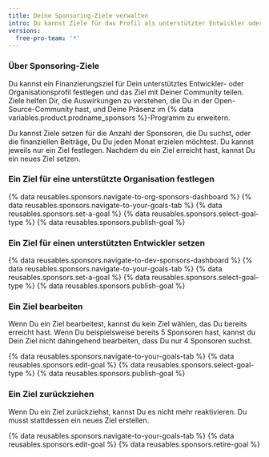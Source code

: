 ```yaml
---
title: Deine Sponsoring-Ziele verwalten
intro: Du kannst Ziele für das Profil als unterstützter Entwickler oder als unterstützte Organisationen setzen, um der Community zu helfen, die Auswirkungen zu verstehen, die das Sponsorings auf Dich hat.
versions:
  free-pro-team: '*'
---
```


### Über Sponsoring-Ziele

Du kannst ein Finanzierungsziel für Dein unterstütztes Entwickler- oder Organisationsprofil festlegen und das Ziel mit Deiner Community teilen. Ziele helfen Dir, die Auswirkungen zu verstehen, die Du in der Open-Source-Community hast, und Deine Präsenz im {% data variables.product.prodname_sponsors %}-Programm zu erweitern.

Du kannst Ziele setzen für die Anzahl der Sponsoren, die Du suchst, oder die finanziellen Beiträge, Du Du jeden Monat erzielen möchtest. Du kannst jeweils nur ein Ziel festlegen. Nachdem du ein Ziel erreicht hast, kannst Du ein neues Ziel setzen.

### Ein Ziel für eine unterstützte Organisation festlegen

{% data reusables.sponsors.navigate-to-org-sponsors-dashboard %}
{% data reusables.sponsors.navigate-to-your-goals-tab %}
{% data reusables.sponsors.set-a-goal %}
{% data reusables.sponsors.select-goal-type %}
{% data reusables.sponsors.publish-goal %}

### Ein Ziel für einen unterstützten Entwickler setzen

{% data reusables.sponsors.navigate-to-dev-sponsors-dashboard %}
{% data reusables.sponsors.navigate-to-your-goals-tab %}
{% data reusables.sponsors.set-a-goal %}
{% data reusables.sponsors.select-goal-type %}
{% data reusables.sponsors.publish-goal %}

### Ein Ziel bearbeiten

Wenn Du ein Ziel bearbeitest, kannst du kein Ziel wählen, das Du bereits erreicht hast. Wenn Du beispielsweise bereits 5 Sponsoren hast, kannst du Dein Ziel nicht dahingehend bearbeiten, dass Du nur 4 Sponsoren suchst.

{% data reusables.sponsors.navigate-to-your-goals-tab %}
{% data reusables.sponsors.edit-goal %}
{% data reusables.sponsors.select-goal-type %}
{% data reusables.sponsors.publish-goal %}

### Ein Ziel zurückziehen

Wenn Du ein Ziel zurückziehst, kannst Du es nicht mehr reaktivieren. Du musst stattdessen ein neues Ziel erstellen.

{% data reusables.sponsors.navigate-to-your-goals-tab %}
{% data reusables.sponsors.edit-goal %}
{% data reusables.sponsors.retire-goal %}
